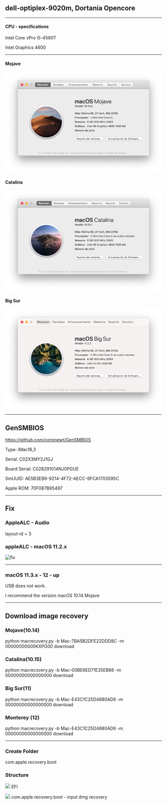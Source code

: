 ## dell-optiplex-9020m, Dortania Opencore

------

#### CPU - specifications

Intel Core vPro i5-4590T

Intel Graphics 4600

------

#### Mojave

![macOS-Mojave](./macOS-Mojave.png)

#### Catalina

![macOS-Catalian](./macOS-Catalina.png)

#### Big Sur

![macOS-Big](./macOS-BigSur.png)

------

## GenSMBIOS

https://github.com/corpnewt/GenSMBIOS

Type:         iMac18,3

Serial:       C02X3MY2J1GJ

Board Serial: C028291014NJ0PGUE

SmUUID:       AE5B3EB6-9214-4F72-AECC-6FCA1703595C

Apple ROM:    70F087B95497

------

## Fix

### AppleALC - Audio

layout-id = 3

### appleALC - macOS 11.2.x

![fix](./fix/fix.gif)

------

### macOS 11.3.x - 12 - up

USB does not work.

I recommend the version macOS 10.14 Mojave

------

## Download image recovery

### Mojave(10.14)

python macrecovery.py -b Mac-7BA5B2DFE22DDD8C -m 00000000000KXPG00 download

### Catalina(10.15)

python macrecovery.py -b Mac-00BE6ED71E35EB86 -m 00000000000000000 download

### Big Sur(11)

python macrecovery.py -b Mac-E43C1C25D4880AD6 -m 00000000000000000 download

### Monterey (12)

python macrecovery.py -b Mac-E43C1C25D4880AD6 -m 00000000000000000 download

------

### Create Folder

com.apple.recovery.boot

### Structure

<img src="https://img.icons8.com/fluency/96/000000/opened-folder.png" style="" /> EFI

<img src="https://img.icons8.com/fluency/96/000000/opened-folder.png" style="" /> com.apple.recovery.boot - input dmg recovery

